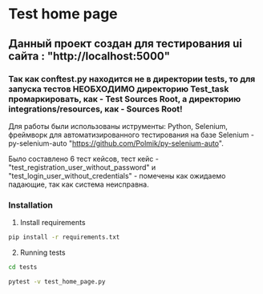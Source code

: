 # Test home page

## Данный проект создан для тестирования ui сайта : "http://localhost:5000"

### Так как conftest.py находится не в директории tests, то для запуска тестов НЕОБХОДИМО директорию Test_task промаркировать, как - Test Sources Root, а директорию integrations/resources, как - Sources Root!

Для работы были использованы иструменты: Python, Selenium, фреймворк для автоматизированного тестирования на базе Selenium - py-selenium-auto "https://github.com/Polmik/py-selenium-auto". 

Было составлено 6 тест кейсов, тест кейс - "test_registration_user_without_password" и "test_login_user_without_credentials" - помечены как ожидаемо падающие, так как система неисправна. 

### Installation

1. Install requirements

```bash
pip install -r requirements.txt
```

2. Running tests

```bash
cd tests
```

```bash
pytest -v test_home_page.py
```
